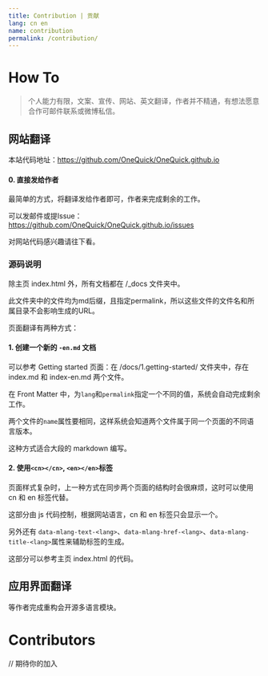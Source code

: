 ```yaml
---
title: Contribution | 贡献
lang: cn en
name: contribution
permalink: /contribution/
---
```


# How To

> 个人能力有限，文案、宣传、网站、英文翻译，作者并不精通，有想法愿意合作可邮件联系或微博私信。

## 网站翻译

本站代码地址：<https://github.com/OneQuick/OneQuick.github.io>

#### 0. 直接发给作者

最简单的方式，将翻译发给作者即可，作者来完成剩余的工作。

可以发邮件或提Issue：<https://github.com/OneQuick/OneQuick.github.io/issues>

对网站代码感兴趣请往下看。

### 源码说明

除主页 index.html 外，所有文档都在 /\_docs 文件夹中。

此文件夹中的文件均为md后缀，且指定permalink，所以这些文件的文件名和所属目录不会影响生成的URL。

页面翻译有两种方式：

#### 1. 创建一个新的 `-en.md` 文档

可以参考 Getting started 页面：在 /docs/1.getting-started/ 文件夹中，存在 index.md 和 index-en.md 两个文件。

在 Front Matter 中，为`lang`和`permalink`指定一个不同的值，系统会自动完成剩余工作。

两个文件的`name`属性要相同，这样系统会知道两个文件属于同一个页面的不同语言版本。

这种方式适合大段的 markdown 编写。


#### 2. 使用`<cn></cn>`, `<en></en>`标签

页面样式复杂时，上一种方式在同步两个页面的结构时会很麻烦，这时可以使用 cn 和 en 标签代替。

这部分由 js 代码控制，根据网站语言，cn 和 en 标签只会显示一个。

另外还有 `data-mlang-text-<lang>`、`data-mlang-href-<lang>`、`data-mlang-title-<lang>`属性来辅助标签的生成。

这部分可以参考主页 index.html 的代码。


## 应用界面翻译

等作者完成重构会开源多语言模块。


# Contributors

// 期待你的加入